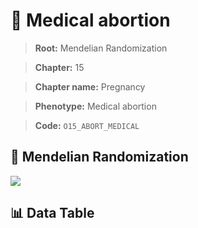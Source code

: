 # 🧪 Medical abortion

> **Root:** Mendelian Randomization

> **Chapter:** 15  

> **Chapter name:** Pregnancy

> **Phenotype:** Medical abortion  

> **Code:** `O15_ABORT_MEDICAL`

## 🧬 Mendelian Randomization  

<img src="/MR/Figures/Forward/O15_ABORT_MEDICAL.png"/>

## 📊 Data Table

<CsvTableMRF src="/MR_Data/Forward/O15_ABORT_MEDICAL.csv"/>
